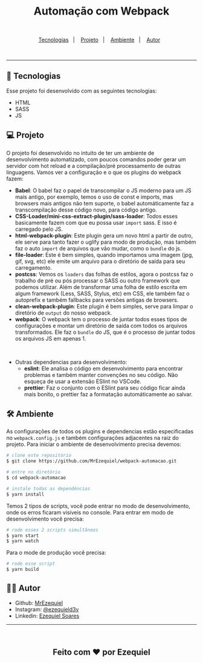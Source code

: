
<h1 align="center">Automação com Webpack</h1>
<br>
<p align="center">
  <a href="#-tecnologias">Tecnologias</a>&nbsp;&nbsp;&nbsp;|&nbsp;&nbsp;&nbsp;
  <a href="#-projeto">Projeto</a>&nbsp;&nbsp;&nbsp;|&nbsp;&nbsp;&nbsp;
  <a href="#-projeto">Ambiente</a>&nbsp;&nbsp;&nbsp;|&nbsp;&nbsp;&nbsp;
  <a href="#-autor">Autor</a>&nbsp;&nbsp;&nbsp;
</p>
<br>
<hr>

## 🚀 Tecnologias

Esse projeto foi desenvolvido com as seguintes tecnologias:

- HTML
- SASS
- JS

## 💻 Projeto

O projeto foi desenvolvido no intuito de ter um ambiente de desenvolvimento automatizado, com poucos comandos poder gerar um servidor com hot reload e a compilação/pré processamento de outras linguagens.
Vamos ver a configuração e o que os plugins do webpack fazem:

- **Babel**: O babel faz o papel de transcompilar o JS moderno para um JS mais antigo, por exemplo, temos o uso de const e imports, mas browsers mais antigos não tem suporte, o babel automáticamente faz a transcompilação desse código novo, para código antigo.
- **CSS-Loader/mini-css-extract-plugin/sass-loader**: Todos esses basicamente fazem com que eu possa usar `import` sass. E isso é carregado pelo JS.
- **html-webpack-plugin**: Este plugin gera um novo html a partir de outro, ele serve para tanto fazer o uglify para modo de produção, mas também faz o auto `import` de arquivos que vão mudar, como o `bundle` do js.
- **file-loader**: Este é bem simples, quando importamos uma imagem (jpg, gif, svg, etc) ele emite um arquivo para o diretório de saída para seu carregamento.
- **postcss**: Vemos os `loaders` das folhas de estilos, agora o postcss faz o trabalho de pré ou pós processar o SASS ou outro framework que podemos utilizar. Além de transformar uma folha de estilo escrita em algum framework (Less, SASS, Stylus, etc) em CSS, ele também faz o autoprefix e também fallbacks para versões antigas de browsers.
- **clean-webpack-plugin**: Este plugin é bem simples, serve para limpar o diretório de `output` do nosso webpack.
- **webpack**: O webpack tem o processo de juntar todos esses tipos de configurações e montar um diretório de saída com todos os arquivos transformados. Ele faz o `bundle` do JS, que é o processo de juntar todos os arquivos JS em apenas 1.

<br>

- Outras dependencias para desenvolvimento:
  + **eslint**: Ele analisa o código em desenvolvimento para encontrar problemas e também manter convenções no seu código. Não esqueça de usar a extensão ESlint no VSCode.
  + **prettier**: Faz o conjunto com o ESlint para seu código ficar ainda mais bonito, o prettier faz a formatação automáticamente ao salvar. 


## 🛠️ Ambiente

As configurações de todos os plugins e dependencias estão especificadas no `webpack.config.js` e também configurações adjacentes na raiz do projeto. Para iniciar o ambiente de desenvolvimento precisa devemos:

```bash
# clone este repositório
$ git clone https://github.com/MrEzequiel/webpack-automacao.git

# entre no diretório
$ cd webpack-automacao

# instale todas as dependências
$ yarn install
```

Temos 2 tipos de scripts, você pode entrar no modo de desenvolvimento, onde os erros ficaram visiveis no console. Para entrar em modo de desenvolvimento você precisa:

```bash
# rode esses 2 scripts simultâneos
$ yarn start
$ yarn watch
```

Para o mode de produção você precisa:

```bash
# rode esse script
$ yarn build
```

## 👨‍💻 Autor

- Github: <a href="https://github.com/">MrEzequiel
  </a>
- Instagram: <a href="https://www.instagram.com/ezequield3v/">@ezequield3v</a>
- Linkedin: <a href="https://www.linkedin.com/in/ezequiel-soares-da-silva-b64a64207">Ezequiel Soares</a>

<hr>
<br>
<h2 align="center">Feito com ♥ por Ezequiel</h2>
